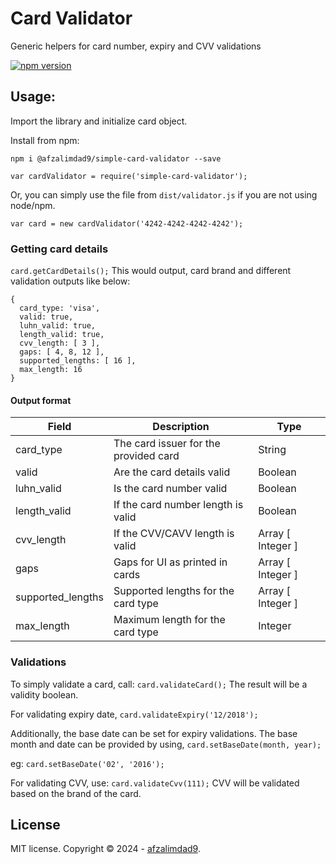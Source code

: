 # Card Validator

Generic helpers for card number, expiry and CVV validations

[![npm version](https://badge.fury.io/js/%40afzalimdad9%2Fsimple-card-validator.svg)](https://badge.fury.io/js/%40afzalimdad9%2Fsimple-card-validator)

## Usage:
Import the library and initialize card object.

Install from npm:

`npm i @afzalimdad9/simple-card-validator --save`

`var cardValidator = require('simple-card-validator');`

Or, you can simply use the file from `dist/validator.js` if you are not using node/npm.

`var card = new cardValidator('4242-4242-4242-4242');`

### Getting card details
`card.getCardDetails();`
This would output, card brand and different validation outputs like below:
```
{
  card_type: 'visa',
  valid: true,
  luhn_valid: true,
  length_valid: true,
  cvv_length: [ 3 ],
  gaps: [ 4, 8, 12 ],
  supported_lengths: [ 16 ],
  max_length: 16
}
```

#### Output format

| Field             | Description                           | Type              |
| ----------------- | ------------------------------------- | ----------------- |
| card_type         | The card issuer for the provided card | String            |
| valid             | Are the card details valid            | Boolean           |
| luhn_valid        | Is the card number valid              | Boolean           |
| length_valid      | If the card number length is valid    | Boolean           |
| cvv_length        | If the CVV/CAVV length is valid       | Array [ Integer ] |
| gaps              | Gaps for UI as printed in cards       | Array [ Integer ] |
| supported_lengths | Supported lengths for the card type   | Array [ Integer ] |
| max_length        | Maximum length for the card type      | Integer           |


### Validations
To simply validate a card, call:
`card.validateCard();`
The result will be a validity boolean.

For validating expiry date,
`card.validateExpiry('12/2018');`

Additionally, the base date can be set for expiry validations. The base month and date can be provided by using,
`card.setBaseDate(month, year);`

eg: `card.setBaseDate('02', '2016');`

For validating CVV, use:
`card.validateCvv(111);`
CVV will be validated based on the brand of the card.

## License

MIT license. Copyright © 2024 - [afzalimdad9](https://afzalimdad9.vercel.app).

